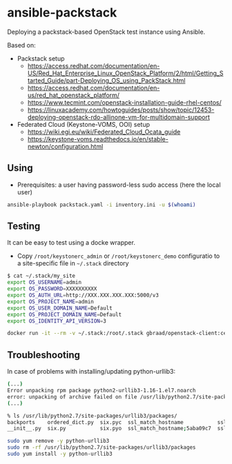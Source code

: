 # ansible-packstack

Deploying a packstack-based OpenStack test instance using Ansible.

Based on:

  * Packstack setup
    * https://access.redhat.com/documentation/en-US/Red_Hat_Enterprise_Linux_OpenStack_Platform/2/html/Getting_Started_Guide/part-Deploying_OS_using_PackStack.html
    * https://access.redhat.com/documentation/en-us/red_hat_openstack_platform/
    * https://www.tecmint.com/openstack-installation-guide-rhel-centos/
    * https://linuxacademy.com/howtoguides/posts/show/topic/12453-deploying-openstack-rdo-allinone-vm-for-multidomain-support
  * Federated Cloud (Keystone-VOMS, OOI) setup
    * https://wiki.egi.eu/wiki/Federated_Cloud_Ocata_guide
    * https://keystone-voms.readthedocs.io/en/stable-newton/configuration.html

## Using

 * Prerequisites: a user having password-less sudo access (here the local user)

```sh
ansible-playbook packstack.yaml -i inventory.ini -u $(whoami)
```

## Testing

It can be easy to test using a docke wrapper.

* Copy `/root/keystonerc_admin` or `/root/keystonerc_demo` configuratio to a site-specific file in `~/.stack` directory

```sh
$ cat ~/.stack/my_site
export OS_USERNAME=admin
export OS_PASSWORD=XXXXXXXXXX
export OS_AUTH_URL=http://XXX.XXX.XXX.XXX:5000/v3
export OS_PROJECT_NAME=admin
export OS_USER_DOMAIN_NAME=Default
export OS_PROJECT_DOMAIN_NAME=Default
export OS_IDENTITY_API_VERSION=3
```

```sh
docker run -it --rm -v ~/.stack:/root/.stack gbraad/openstack-client:centos stack my_site openstack image list
```

## Troubleshooting

In case of problems with installing/updating python-urllib3:

```sh
(...)
Error unpacking rpm package python2-urllib3-1.16-1.el7.noarch
error: unpacking of archive failed on file /usr/lib/python2.7/site-packages/urllib3/packages/ssl_match_hostname: cpio: rename
(...)

% ls /usr/lib/python2.7/site-packages/urllib3/packages/
backports    ordered_dict.py  six.pyc  ssl_match_hostname           ssl_match_hostname;5aba127b  ssl_match_hostname;5aba12e7
__init__.py  six.py           six.pyo  ssl_match_hostname;5aba09c7  ssl_match_hostname;5aba12a0
```

```sh
sudo yum remove -y python-urllib3
sudo rm -rf /usr/lib/python2.7/site-packages/urllib3/packages
sudo yum install -y python-urllib3
```
